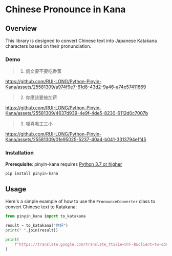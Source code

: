 # Chinese Pronounce in Kana

## Overview

This library is designed to convert Chinese text into Japanese Katakana characters based on their pronunciation.

<h3>Demo</h3>

> 1. 凱文要不要吃香蕉

https://github.com/RUI-LONG/Python-Pinyin-Kana/assets/25581309/a974f9e7-61d8-43d2-9a46-a74e57411669

> 2. 你應該要被加薪

https://github.com/RUI-LONG/Python-Pinyin-Kana/assets/25581309/4637d939-4e9f-4de5-8230-6112d0c7007b

> 3. 哩喜嘞工三小

https://github.com/RUI-LONG/Python-Pinyin-Kana/assets/25581309/01e95025-5237-40a4-b041-3313794e1f45


### Installation

**Prerequisite**: pinyin-kana requires [Python 3.7 or higher](https://www.python.org/downloads/)

```
pip install pinyin-kana
```

## Usage

Here's a simple example of how to use the `PronounceConverter` class to convert Chinese text to Katakana:

```python
from pinyin_kana import to_katakana

result = to_katakana("你好")
print(" ".join(result))

print(
    f"https://translate.google.com/translate_tts?ie=UTF-8&client=tw-ob&tl=ja&q={'+'.join(result)}"
)
```
